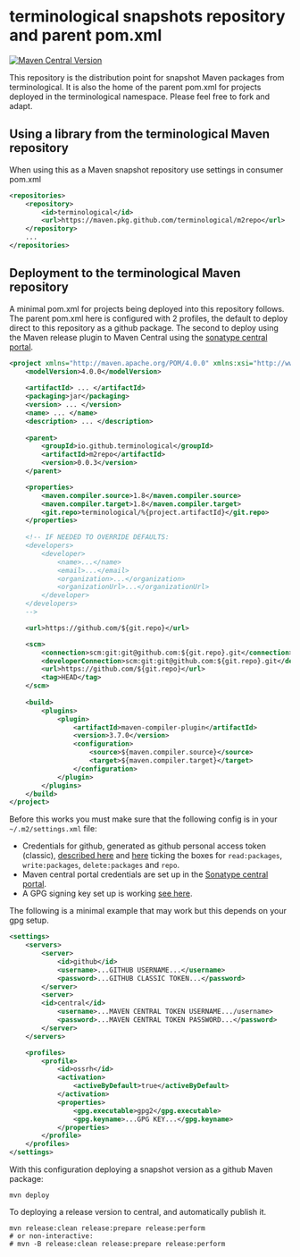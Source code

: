 # terminological snapshots repository and parent pom.xml

[![Maven Central Version](https://img.shields.io/maven-central/v/io.github.terminological/m2repo)](https://central.sonatype.com/artifact/io.github.terminological/m2repo)

This repository is the distribution point for snapshot Maven packages from 
terminological. It is also the home of the parent pom.xml for projects deployed 
in the terminological namespace. Please feel free to fork and adapt.

## Using a library from the terminological Maven repository

When using this as a Maven snapshot repository use settings in consumer pom.xml

```XML
<repositories>
	<repository>
		<id>terminological</id>
		<url>https://maven.pkg.github.com/terminological/m2repo</url>
	</repository>
	...
</repositories>
```

## Deployment to the terminological Maven repository

A minimal pom.xml for projects being deployed into this repository follows. The
parent pom.xml here is configured with 2 profiles, the default to deploy direct
to this repository as a github package. The second to deploy using the Maven
release plugin to Maven Central using the 
[sonatype central portal](https://central.sonatype.com/). 

```XML
<project xmlns="http://maven.apache.org/POM/4.0.0" xmlns:xsi="http://www.w3.org/2001/XMLSchema-instance" xsi:schemaLocation="http://maven.apache.org/POM/4.0.0 http://maven.apache.org/xsd/maven-4.0.0.xsd">
	<modelVersion>4.0.0</modelVersion>
	
	<artifactId> ... </artifactId>
	<packaging>jar</packaging>
	<version> ... </version>
	<name> ... </name>
	<description> ... </description>
	
	<parent>
		<groupId>io.github.terminological</groupId>
		<artifactId>m2repo</artifactId>
		<version>0.0.3</version>
	</parent>

	<properties>
		<maven.compiler.source>1.8</maven.compiler.source>
		<maven.compiler.target>1.8</maven.compiler.target>
		<git.repo>terminological/%{project.artifactId}</git.repo>
	</properties>
	
	<!-- IF NEEDED TO OVERRIDE DEFAULTS:
	<developers>
		<developer>
			<name>...</name>
			<email>...</email>
			<organization>...</organization>
			<organizationUrl>...</organizationUrl>
		</developer>
	</developers>
	-->

	<url>https://github.com/${git.repo}</url>

	<scm>
		<connection>scm:git:git@github.com:${git.repo}.git</connection>
		<developerConnection>scm:git:git@github.com:${git.repo}.git</developerConnection>
		<url>https://github.com/${git.repo}</url>
		<tag>HEAD</tag>
	</scm>
	
	<build>
		<plugins>
			<plugin>
				<artifactId>maven-compiler-plugin</artifactId>
				<version>3.7.0</version>
				<configuration>
					<source>${maven.compiler.source}</source>
					<target>${maven.compiler.target}</target>
				</configuration>
			</plugin>
		</plugins>
	</build>
</project>
```

Before this works you must make sure that the following config is in your 
`~/.m2/settings.xml` file:

- Credentials for github, generated as github personal access token (classic), 
[described here](https://docs.github.com/en/authentication/keeping-your-account-and-data-secure/managing-your-personal-access-tokens) 
and [here](https://github.com/settings/tokens) ticking the boxes for 
`read:packages`, `write:packages`, `delete:packages` and `repo`.
- Maven central portal credentials are set up in the [Sonatype central portal](https://central.sonatype.com/account).
- A GPG signing key set up is working [see here](https://central.sonatype.org/publish/requirements/gpg/). 

The following is a minimal example that may work but this depends on your gpg setup.

```XML
<settings>
	<servers>
		<server>
			<id>github</id>
			<username>...GITHUB USERNAME...</username>
			<password>...GITHUB CLASSIC TOKEN...</password>
		</server>
		<server>
		<id>central</id>
			<username>...MAVEN CENTRAL TOKEN USERNAME.../username>
			<password>...MAVEN CENTRAL TOKEN PASSWORD...</password>
		</server>
	</servers>

	<profiles>
		<profile>
			<id>ossrh</id>
			<activation>
				<activeByDefault>true</activeByDefault>
			</activation>
			<properties>
				<gpg.executable>gpg2</gpg.executable>
				<gpg.keyname>...GPG KEY...</gpg.keyname>
			</properties>
		</profile>
	</profiles>
</settings>

```

With this configuration deploying a snapshot version as a github Maven package:

```
mvn deploy
```

To deploying a release version to central, and automatically publish it.

```
mvn release:clean release:prepare release:perform
# or non-interactive:
# mvn -B release:clean release:prepare release:perform
```

